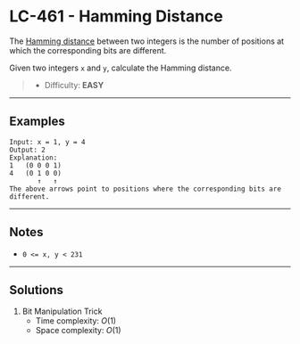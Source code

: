 # LC-461 - Hamming Distance

The [Hamming distance](https://en.wikipedia.org/wiki/Hamming_distance) between two integers is the number of positions at which the corresponding bits are different.

Given two integers `x` and `y`, calculate the Hamming distance.

> * Difficulty: **EASY**

---
## Examples

```
Input: x = 1, y = 4
Output: 2
Explanation:
1   (0 0 0 1)
4   (0 1 0 0)
       ↑   ↑
The above arrows point to positions where the corresponding bits are different.
```

---
## Notes

* `0 <= x, y < 231`

---
## Solutions

1. Bit Manipulation Trick
    * Time complexity: $O(1)$
    * Space complexity: $O(1)$